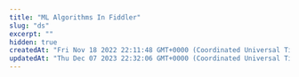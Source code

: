 ```yaml
---
title: "ML Algorithms In Fiddler"
slug: "ds"
excerpt: ""
hidden: true
createdAt: "Fri Nov 18 2022 22:11:48 GMT+0000 (Coordinated Universal Time)"
updatedAt: "Thu Dec 07 2023 22:32:06 GMT+0000 (Coordinated Universal Time)"
---
```

